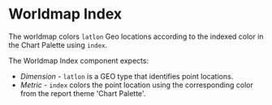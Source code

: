 # Worldmap Index

The worldmap colors `latlon` Geo locations according to the indexed color in the
Chart Palette using `index`.

The Worldmap Index component expects:

* *Dimension* - `latlon` is a GEO type that identifies point locations.
* *Metric* - `index` colors the point location using the corresponding color
  from the report theme 'Chart Palette'.
